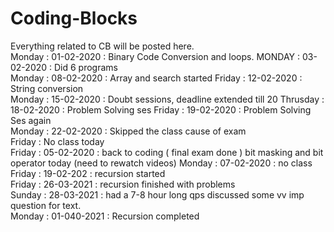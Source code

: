 # Coding-Blocks
Everything related to CB will be posted here.<br>
Monday : 01-02-2020 : Binary Code Conversion and loops.
MONDAY : 03-02-2020 : Did 6 programs <br>
Monday : 08-02-2020 : Array and search started
Friday : 12-02-2020 : String conversion  
Monday : 15-02-2020 : Doubt sessions, deadline extended till 20 
Thrusday : 18-02-2020 : Problem Solving ses
Friday : 19-02-2020 : Problem Solving Ses again <br>
Monday : 22-02-2020 : Skipped the class cause of exam <br>
Friday : No class today <br>
Friday : 05-02-2020 : back to coding ( final exam done ) bit masking and bit operator today (need to rewatch videos) 
Monday : 07-02-2020 : no class <br>
Friday : 19-02-202 : recursion started <br>
Friday : 26-03-2021 : recursion finished with problems <br>
Sunday : 28-03-2021 : had a 7-8 hour long qps discussed some vv imp question for text. <br>
Monday : 01-040-2021 : Recursion completed 
